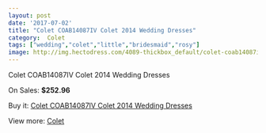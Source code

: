 ```yaml
---
layout: post
date: '2017-07-02'
title: "Colet COAB14087IV Colet 2014 Wedding Dresses"
category:  Colet
tags: ["wedding","colet","little","bridesmaid","rosy"]
image: http://img.hectodress.com/4089-thickbox_default/colet-coab14087iv-colet-2014-wedding-dresses.jpg
---
```

Colet COAB14087IV Colet 2014 Wedding Dresses

On Sales: **$252.96**
<a href="https://www.hectodress.com/-colet/2094-colet-coab14087iv-colet-2014-wedding-dresses.html"><amp-img layout="responsive" width="600" height="600" src="//img.hectodress.com/4089-thickbox_default/colet-coab14087iv-colet-2014-wedding-dresses.jpg" alt="Colet COAB14087IV Colet 2014 Wedding Dresses 0" /></a>
<a href="https://www.hectodress.com/-colet/2094-colet-coab14087iv-colet-2014-wedding-dresses.html"><amp-img layout="responsive" width="600" height="600" src="//img.hectodress.com/4091-thickbox_default/colet-coab14087iv-colet-2014-wedding-dresses.jpg" alt="Colet COAB14087IV Colet 2014 Wedding Dresses 1" /></a>
<a href="https://www.hectodress.com/-colet/2094-colet-coab14087iv-colet-2014-wedding-dresses.html"><amp-img layout="responsive" width="600" height="600" src="//img.hectodress.com/4090-thickbox_default/colet-coab14087iv-colet-2014-wedding-dresses.jpg" alt="Colet COAB14087IV Colet 2014 Wedding Dresses 2" /></a>

Buy it: [Colet COAB14087IV Colet 2014 Wedding Dresses](https://www.hectodress.com/-colet/2094-colet-coab14087iv-colet-2014-wedding-dresses.html "Colet COAB14087IV Colet 2014 Wedding Dresses")

View more: [ Colet](https://www.hectodress.com/34--colet " Colet")